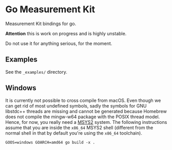 # Go Measurement Kit

Measurement Kit bindings for go.

**Attention** this is work on progress and is highly unstable.

Do not use it for anything serious, for the moment.

## Examples

See the `_examples/` directory.

## Windows

It is currently not possible to cross compile from macOS. Even
though we can get rid of most undefined symbols, sadly the symbols
for GNU libstdc++ threads are missing and cannot be generated because
Homebrew does not compile the mingw-w64 package with the POSIX
thread model. Hence, for now, you really need a
[MSYS2](https://www.msys2.org/) system. The following instructions
assume that you are inside the `x86_64` MSYS2 shell (different from the
normal shell in that by default you're using the `x86_64` toolchain).

```
GOOS=windows GOARCH=amd64 go build -x .
```
